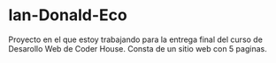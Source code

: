 # Ian-Donald-Eco
Proyecto en el que estoy trabajando para la entrega final del curso de Desarollo Web de Coder House. Consta de un sitio web con 5 paginas.

